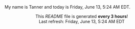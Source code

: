 My name is Tanner and today is Friday, June 13, 5:24 AM EDT.

<p align="center">This <i>README</i> file is generated <b>every 3 hours</b>!</br>Last refresh: Friday, June 13, 5:24 AM EDT<br /></p>
